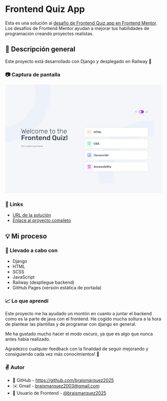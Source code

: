 # Frontend Quiz App

Esta es una solución al [desafío de Frontend Quiz app en Frontend Mentor](https://www.frontendmentor.io/challenges/frontend-quiz-app-BE7xkzXQnU). Los desafíos de Frontend Mentor ayudan a mejorar tus habilidades de programación creando proyectos realistas.


## 🔎 Descripción general
Este proyecto está desarrollado con Django y desplegado en Railway 🚀


### 📷 Captura de pantalla
![](./static/images/Vite-App-07-23-2025_04_28_PM.png)


### 🔗 Links
- [URL de la solución](https://www.frontendmentor.io/solutions/men-navegable-de-pgina-web-html-y-css-vUgVs_SLAZ)
- [Enlace al proyecto completo](https://web-production-b6c2.up.railway.app)


## 💡 Mi proceso

### 🔧 Llevado a cabo con
- Django
- HTML
- SCSS
- JavaScript
- Railway (despliegue backend)
- GitHub Pages (versión estática de portada)


### 📈 Lo que aprendí

Este proyecto me ha ayudado un montón en cuanto a juntar el backend como es la parte de java con el frontend. He cogido mucha soltura a la hora de plantear las plantillas y de programar con django en general. 

Me ha gustado mucho hacer el modo oscuro, ya que es algo que nunca antes había realizado.

Agradezco cualquier feedback con la finalidad de seguir mejorando y consiguiendo cada vez más conocimientos! 🚀


### ✌️ Autor 
- 💼 GitHub - https://github.com/braismarquez2025
- ✉️ Gmail - braismarquez2003@gmail.com
- 👤 Usuario de Frontend - [@braismarquez2025](https://www.frontendmentor.io/profile/braismarquez2025)




